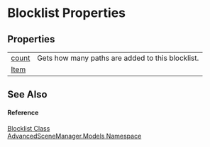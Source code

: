 # Blocklist Properties




## Properties
<table>
<tr>
<td><a href="P_AdvancedSceneManager_Models_Blocklist_count">count</a></td>
<td>Gets how many paths are added to this blocklist.</td></tr>
<tr>
<td><a href="P_AdvancedSceneManager_Models_Blocklist_Item">Item</a></td>
<td> </td></tr>
</table>

## See Also


#### Reference
<a href="T_AdvancedSceneManager_Models_Blocklist">Blocklist Class</a>  
<a href="N_AdvancedSceneManager_Models">AdvancedSceneManager.Models Namespace</a>  
